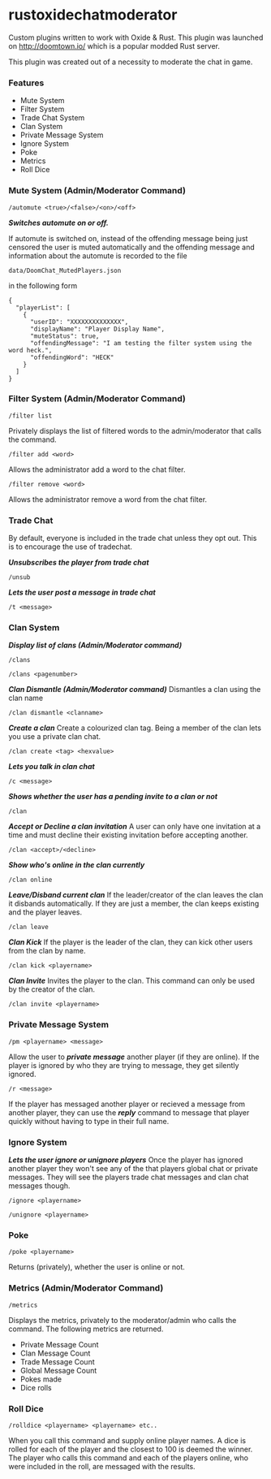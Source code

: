 # rustoxidechatmoderator

Custom plugins written to work with Oxide &amp; Rust. This plugin was launched on http://doomtown.io/ which is a popular modded Rust server. 

This plugin was created out of a necessity to moderate the chat in game.

### Features

- Mute System
- Filter System
- Trade Chat System
- Clan System
- Private Message System 
- Ignore System
- Poke
- Metrics
- Roll Dice

### Mute System (Admin/Moderator Command)

```
/automute <true>/<false>/<on>/<off>
```

***Switches automute on or off.***

If automute is switched on, instead of the offending message being just censored the user is muted automatically and the offending message and information about the automute is recorded to the file
```
data/DoomChat_MutedPlayers.json
```

in the following form

```
{
  "playerList": [
    {
      "userID": "XXXXXXXXXXXXXX",
      "displayName": "Player Display Name",
      "muteStatus": true,
      "offendingMessage": "I am testing the filter system using the word heck.",
      "offendingWord": "HECK"
    }
  ]
}
```

### Filter System (Admin/Moderator Command)

```
/filter list
```

Privately displays the list of filtered words to the admin/moderator that calls the command.

```
/filter add <word>
```

Allows the administrator add a word to the chat filter.

```
/filter remove <word>
```

Allows the administrator remove a word from the chat filter.

### Trade Chat

By default, everyone is included in the trade chat unless they opt out. This is to encourage the use of tradechat.

***Unsubscribes the player from trade chat***
```
/unsub
```

***Lets the user post a message in trade chat***
```
/t <message>
```

### Clan System

***Display list of clans (Admin/Moderator command)***

```
/clans
```
```
/clans <pagenumber>
```

***Clan Dismantle (Admin/Moderator command)***
Dismantles a clan using the clan name
```
/clan dismantle <clanname>
```

***Create a clan***
Create a colourized clan tag. Being a member of the clan lets you use a private clan chat.

```
/clan create <tag> <hexvalue>
```
***Lets you talk in clan chat***
```
/c <message>
```
***Shows whether the user has a pending invite to a clan or not***
```
/clan
```
***Accept or Decline a clan invitation***
A user can only have one invitation at a time and must decline their existing invitation before accepting another.
```
/clan <accept>/<decline>
```

***Show who's online in the clan currently***
```
/clan online
```

***Leave/Disband current clan***
If the leader/creator of the clan leaves the clan it disbands automatically. If they are just a member, the clan keeps existing and the player leaves.

```
/clan leave
```

***Clan Kick***
If the player is the leader of the clan, they can kick other users from the clan by name.
```
/clan kick <playername>
```

***Clan Invite***
Invites the player to the clan. This command can only be used by the creator of the clan.
```
/clan invite <playername>
```
### Private Message System

```
/pm <playername> <message>
```

Allow the user to ***private message*** another player (if they are online). If the player is ignored by who they are trying to message, they get silently ignored.

```
/r <message>
```

If the player has messaged another player or recieved a message from another player, they can use the ***reply*** command to message that player quickly without having to type in their full name.

### Ignore System

***Lets the user ignore or unignore players***
Once the player has ignored another player they won't see any of the that players global chat or private messages. They will see the players trade chat messages and clan chat messages though.
```
/ignore <playername>
```

```
/unignore <playername>
```

### Poke
```
/poke <playername>
```

Returns (privately), whether the user is online or not.

### Metrics (Admin/Moderator Command)
```
/metrics
```
Displays the metrics, privately to the moderator/admin who calls the command. The following metrics are returned.

- Private Message Count
- Clan Message Count
- Trade Message Count
- Global Message Count
- Pokes made
- Dice rolls


### Roll Dice
```
/rolldice <playername> <playername> etc..
```
When you call this command and supply online player names. A dice is rolled for each of the player and the closest to 100 is deemed the winner. The player who calls this command and each of the players online, who were included in the roll, are messaged with the results.
